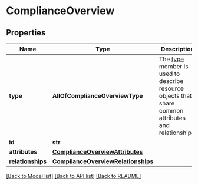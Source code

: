 # ComplianceOverview

## Properties
Name | Type | Description | Notes
------------ | ------------- | ------------- | -------------
**type** | **AllOfComplianceOverviewType** | The [type](https://jsonapi.org/format/#document-resource-object-identification) member is used to describe resource objects that share common attributes and relationships. | 
**id** | **str** |  | 
**attributes** | [**ComplianceOverviewAttributes**](ComplianceOverviewAttributes.md) |  | [optional] 
**relationships** | [**ComplianceOverviewRelationships**](ComplianceOverviewRelationships.md) |  | [optional] 

[[Back to Model list]](../README.md#documentation-for-models) [[Back to API list]](../README.md#documentation-for-api-endpoints) [[Back to README]](../README.md)

